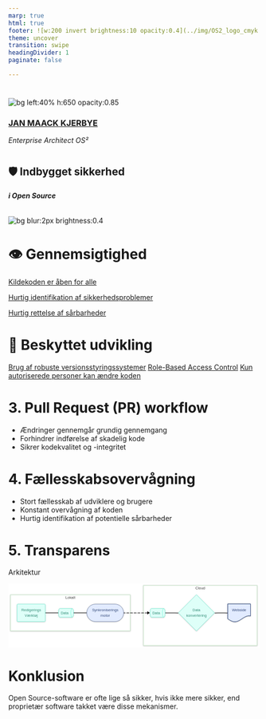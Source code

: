 ```yaml
---
marp: true
html: true
footer: ![w:200 invert brightness:10 opacity:0.4](../img/OS2_logo_cmyk.svg)
theme: uncover
transition: swipe
headingDivider: 1
paginate: false

---
```

#
![bg left:40% h:650 opacity:0.85](https://images.pexels.com/photos/6168066/pexels-photo-6168066.jpeg?auto=compress&cs=tinysrgb&w=1260&h=750&dpr=1)

### [JAN MAACK KJERBYE]()
*Enterprise Architect OS²*
<!-- _footer: "jan@os2.eu" -->


# 
## 🛡️ Indbygget sikkerhed
###### **i Open Source**
![bg blur:2px brightness:0.4](https://images.pexels.com/photos/5428833/pexels-photo-5428833.jpeg)

<!-- class: invert -->

# :eye: Gennemsigtighed

[Kildekoden er åben for alle]()

[Hurtig identifikation af sikkerhedsproblemer]()

[Hurtig rettelse af sårbarheder]()


# 🔐 Beskyttet udvikling

[Brug af robuste versionsstyringssystemer]()
[Role-Based Access Control](https://docs.github.com/en/get-started/learning-about-github/access-permissions-on-github)
[Kun autoriserede personer kan ændre koden]()


# 3. Pull Request (PR) workflow

- Ændringer gennemgår grundig gennemgang
- Forhindrer indførelse af skadelig kode
- Sikrer kodekvalitet og -integritet


# 4. Fællesskabsovervågning

- Stort fællesskab af udviklere og brugere
- Konstant overvågning af koden
- Hurtig identifikation af potentielle sårbarheder

# 5. Transparens

Arkitektur

<html>
<svg aria-roledescription="flowchart-v2" role="graphics-document document" viewBox="0 0 950.0791015625 243.046875" style="max-width: 3840px; background-color: white; max-height: 3840px;" class="flowchart" xmlns:xlink="http://www.w3.org/1999/xlink" xmlns="http://www.w3.org/2000/svg" width="100%" id="my-svg">
<style>#my-svg{font-family:arial,sans-serif;font-size:14px;fill:#333;}@keyframes edge-animation-frame{from{stroke-dashoffset:0;}}@keyframes dash{to{stroke-dashoffset:0;}}#my-svg .edge-animation-slow{stroke-dasharray:9,5!important;stroke-dashoffset:900;animation:dash 50s linear infinite;stroke-linecap:round;}#my-svg .edge-animation-fast{stroke-dasharray:9,5!important;stroke-dashoffset:900;animation:dash 20s linear infinite;stroke-linecap:round;}#my-svg .error-icon{fill:#ffffff;}#my-svg .error-text{fill:#000000;stroke:#000000;}#my-svg .edge-thickness-normal{stroke-width:2px;}#my-svg .edge-thickness-thick{stroke-width:3.5px;}#my-svg .edge-pattern-solid{stroke-dasharray:0;}#my-svg .edge-thickness-invisible{stroke-width:0;fill:none;}#my-svg .edge-pattern-dashed{stroke-dasharray:3;}#my-svg .edge-pattern-dotted{stroke-dasharray:2;}#my-svg .marker{fill:#000000;stroke:#000000;}#my-svg .marker.cross{stroke:#000000;}#my-svg svg{font-family:arial,sans-serif;font-size:14px;}#my-svg p{margin:0;}#my-svg .label{font-family:arial,sans-serif;color:#333;}#my-svg .cluster-label text{fill:#000000;}#my-svg .cluster-label span{color:#000000;}#my-svg .cluster-label span p{background-color:transparent;}#my-svg .label text,#my-svg span{fill:#333;color:#333;}#my-svg .node rect,#my-svg .node circle,#my-svg .node ellipse,#my-svg .node polygon,#my-svg .node path{fill:#ffffff;stroke:#000000;stroke-width:2px;}#my-svg .rough-node .label text,#my-svg .node .label text,#my-svg .image-shape .label,#my-svg .icon-shape .label{text-anchor:middle;}#my-svg .node .katex path{fill:#000;stroke:#000;stroke-width:1px;}#my-svg .rough-node .label,#my-svg .node .label,#my-svg .image-shape .label,#my-svg .icon-shape .label{text-align:center;}#my-svg .node.clickable{cursor:pointer;}#my-svg .root .anchor path{fill:#000000!important;stroke-width:0;stroke:#000000;}#my-svg .arrowheadPath{fill:#000000;}#my-svg .edgePath .path{stroke:#000000;stroke-width:2px;}#my-svg .flowchart-link{stroke:#000000;fill:none;}#my-svg .edgeLabel{background-color:hsl(-120, 0%, 80%);text-align:center;}#my-svg .edgeLabel p{background-color:hsl(-120, 0%, 80%);}#my-svg .edgeLabel rect{opacity:0.5;background-color:hsl(-120, 0%, 80%);fill:hsl(-120, 0%, 80%);}#my-svg .labelBkg{background-color:rgba(204, 204, 204, 0.5);}#my-svg .cluster rect{fill:#ffffff;stroke:hsl(0, 0%, 90%);stroke-width:2px;}#my-svg .cluster text{fill:#000000;}#my-svg .cluster span{color:#000000;}#my-svg div.mermaidTooltip{position:absolute;text-align:center;max-width:200px;padding:2px;font-family:arial,sans-serif;font-size:12px;background:#ffffff;border:1px solid hsl(0, 0%, 90%);border-radius:2px;pointer-events:none;z-index:100;}#my-svg .flowchartTitleText{text-anchor:middle;font-size:18px;fill:#333;}#my-svg rect.text{fill:none;stroke-width:0;}#my-svg .icon-shape,#my-svg .image-shape{background-color:hsl(-120, 0%, 80%);text-align:center;}#my-svg .icon-shape p,#my-svg .image-shape p{background-color:hsl(-120, 0%, 80%);padding:2px;}#my-svg .icon-shape rect,#my-svg .image-shape rect{opacity:0.5;background-color:hsl(-120, 0%, 80%);fill:hsl(-120, 0%, 80%);}#my-svg .node .neo-node{stroke:#000000;}#my-svg [data-look="neo"].node rect,#my-svg [data-look="neo"].cluster rect,#my-svg [data-look="neo"].node polygon{stroke:url(#my-svg-gradient);filter:drop-shadow( 0px 1px 2px rgba(0, 0, 0, 0.25));}#my-svg [data-look="neo"].node path{stroke:url(#my-svg-gradient);}#my-svg [data-look="neo"].node .outer-path{filter:drop-shadow( 0px 1px 2px rgba(0, 0, 0, 0.25));}#my-svg [data-look="neo"].node .neo-line path{stroke:hsl(0, 0%, 70%);filter:none;}#my-svg [data-look="neo"].node circle{stroke:url(#my-svg-gradient);filter:drop-shadow( 0px 1px 2px rgba(0, 0, 0, 0.25));}#my-svg [data-look="neo"].node circle .state-start{fill:#000000;}#my-svg [data-look="neo"].statediagram-cluster rect{fill:#ffffff;stroke:url(#my-svg-gradient);stroke-width:1px;}#my-svg [data-look="neo"].icon-shape .icon{fill:url(#my-svg-gradient);filter:drop-shadow( 0px 1px 2px rgba(0, 0, 0, 0.25));}#my-svg [data-look="neo"].icon-shape .icon-neo path{stroke:url(#my-svg-gradient);filter:drop-shadow( 0px 1px 2px rgba(0, 0, 0, 0.25));}#my-svg :root{--mermaid-font-family:"trebuchet ms",verdana,arial,sans-serif;}#my-svg .Peach&gt;*{stroke-width:1px!important;stroke-dasharray:none!important;stroke:#FBB35A!important;fill:#FFEFDB!important;color:#8F632D!important;}#my-svg .Peach span{stroke-width:1px!important;stroke-dasharray:none!important;stroke:#FBB35A!important;fill:#FFEFDB!important;color:#8F632D!important;}#my-svg .Peach tspan{fill:#8F632D!important;}#my-svg .Aqua&gt;*{stroke-width:1px!important;stroke-dasharray:none!important;stroke:#46EDC8!important;fill:#DEFFF8!important;color:#378E7A!important;}#my-svg .Aqua span{stroke-width:1px!important;stroke-dasharray:none!important;stroke:#46EDC8!important;fill:#DEFFF8!important;color:#378E7A!important;}#my-svg .Aqua tspan{fill:#378E7A!important;}#my-svg .Sky&gt;*{stroke-width:1px!important;stroke-dasharray:none!important;stroke:#374D7C!important;fill:#E2EBFF!important;color:#374D7C!important;}#my-svg .Sky span{stroke-width:1px!important;stroke-dasharray:none!important;stroke:#374D7C!important;fill:#E2EBFF!important;color:#374D7C!important;}#my-svg .Sky tspan{fill:#374D7C!important;}</style><g><marker orient="auto" markerHeight="14" markerWidth="10.5" markerUnits="userSpaceOnUse" refY="7" refX="7.75" viewBox="0 0 11.5 14" class="marker flowchart-v2" id="my-svg_flowchart-v2-pointEnd"><path style="stroke-width: 0; stroke-dasharray: 1, 0;" class="arrowMarkerPath" d="M 0 0 L 11.5 7 L 0 14 z"/></marker><marker orient="auto" markerHeight="14" markerWidth="11.5" markerUnits="userSpaceOnUse" refY="7" refX="4" viewBox="0 0 11.5 14" class="marker flowchart-v2" id="my-svg_flowchart-v2-pointStart"><polygon style="stroke-width: 0; stroke-dasharray: 1, 0;" class="arrowMarkerPath" points="0,7 11.5,14 11.5,0"/></marker><marker orient="auto" markerHeight="14" markerWidth="10.5" markerUnits="userSpaceOnUse" refY="7" refX="11.5" viewBox="0 0 11.5 14" class="marker flowchart-v2" id="my-svg_flowchart-v2-pointEnd-margin"><path style="stroke-width: 0; stroke-dasharray: 1, 0;" class="arrowMarkerPath" d="M 0 0 L 11.5 7 L 0 14 z"/></marker><marker orient="auto" markerHeight="14" markerWidth="11.5" markerUnits="userSpaceOnUse" refY="7" refX="1" viewBox="0 0 11.5 14" class="marker flowchart-v2" id="my-svg_flowchart-v2-pointStart-margin"><polygon style="stroke-width: 0; stroke-dasharray: 1, 0;" class="arrowMarkerPath" points="0,7 11.5,14 11.5,0"/></marker><marker orient="auto" markerHeight="14" markerWidth="14" markerUnits="userSpaceOnUse" refX="10.75" refY="5" viewBox="0 0 10 10" class="marker flowchart-v2" id="my-svg_flowchart-v2-circleEnd"><circle style="stroke-width: 0; stroke-dasharray: 1, 0;" class="arrowMarkerPath" r="5" cy="5" cx="5"/></marker><marker orient="auto" markerHeight="14" markerWidth="14" markerUnits="userSpaceOnUse" refY="5" refX="0" viewBox="0 0 10 10" class="marker flowchart-v2" id="my-svg_flowchart-v2-circleStart"><circle style="stroke-width: 0; stroke-dasharray: 1, 0;" class="arrowMarkerPath" r="5" cy="5" cx="5"/></marker><marker orient="auto" markerHeight="14" markerWidth="14" markerUnits="userSpaceOnUse" refX="12.25" refY="5" viewBox="0 0 10 10" class="marker flowchart-v2" id="my-svg_flowchart-v2-circleEnd-margin"><circle style="stroke-width: 0; stroke-dasharray: 1, 0;" class="arrowMarkerPath" r="5" cy="5" cx="5"/></marker><marker orient="auto" markerHeight="14" markerWidth="14" markerUnits="userSpaceOnUse" refY="5" refX="-2" viewBox="0 0 10 10" class="marker flowchart-v2" id="my-svg_flowchart-v2-circleStart-margin"><circle style="stroke-width: 0; stroke-dasharray: 1, 0;" class="arrowMarkerPath" r="5" cy="5" cx="5"/></marker><marker orient="auto" markerHeight="12" markerWidth="12" markerUnits="userSpaceOnUse" refY="7.5" refX="17.7" viewBox="0 0 15 15" class="marker cross flowchart-v2" id="my-svg_flowchart-v2-crossEnd"><path style="stroke-width: 2.5;" class="arrowMarkerPath" d="M 1,1 L 14,14 M 1,14 L 14,1"/></marker><marker orient="auto" markerHeight="12" markerWidth="12" markerUnits="userSpaceOnUse" refY="7.5" refX="-3.5" viewBox="0 0 15 15" class="marker cross flowchart-v2" id="my-svg_flowchart-v2-crossStart"><path style="stroke-width: 2.5; stroke-dasharray: 1, 0;" class="arrowMarkerPath" d="M 1,1 L 14,14 M 1,14 L 14,1"/></marker><marker orient="auto" markerHeight="12" markerWidth="12" markerUnits="userSpaceOnUse" refY="7.5" refX="17.7" viewBox="0 0 15 15" class="marker cross flowchart-v2" id="my-svg_flowchart-v2-crossEnd-margin"><path style="stroke-width: 2.5;" class="arrowMarkerPath" d="M 1,1 L 14,14 M 1,14 L 14,1"/></marker><marker orient="auto" markerHeight="12" markerWidth="12" markerUnits="userSpaceOnUse" refY="7.5" refX="-3.5" viewBox="0 0 15 15" class="marker cross flowchart-v2" id="my-svg_flowchart-v2-crossStart-margin"><path style="stroke-width: 2.5; stroke-dasharray: 1, 0;" class="arrowMarkerPath" d="M 1,1 L 14,14 M 1,14 L 14,1"/></marker><g class="root"><g class="clusters"><g data-look="neo" data-et="cluster" data-id="s2" id="s2" class="cluster"><rect height="227.046875" width="430.50830841064453" y="8" x="511.57080841064453" style="stroke:#C8E6C9 !important"/><g transform="translate(708.5280876159668, 8)" class="cluster-label"><foreignObject height="21" width="36.59375"><div style="display: table-cell; white-space: normal; line-height: 1.5; max-width: 200px; text-align: center;" xmlns="http://www.w3.org/1999/xhtml"><span style="color:#424242 !important" class="nodeLabel"><p>Cloud</p></span></div></foreignObject></g></g><g data-look="neo" data-et="cluster" data-id="s1" id="s1" class="cluster"><rect height="136" width="453.57080841064453" y="43.5234375" x="8" style="stroke:#C8E6C9 !important"/><g transform="translate(216.10571670532227, 43.5234375)" class="cluster-label"><foreignObject height="21" width="37.359375"><div style="display: table-cell; white-space: normal; line-height: 1.5; max-width: 200px; text-align: center;" xmlns="http://www.w3.org/1999/xhtml"><span style="color:#424242 !important" class="nodeLabel"><p>Lokalt</p></span></div></foreignObject></g></g></g><g class="edgePaths"><path data-points="W3sieCI6MTM5LjcxODc1LCJ5IjoxMTEuNTIzNDM3NX0seyJ4IjoxNjQuNzE4NzUsInkiOjExMS41MjM0Mzc1fSx7IngiOjE4OS43MTg3NSwieSI6MTExLjUyMzQzNzV9XQ==" data-id="L_n1_n2_0" data-et="edge" data-edge="true" style="stroke-dasharray: 0 0 50 0; stroke-dashoffset: 0;;" class="edge-thickness-normal edge-pattern-solid edge-thickness-normal edge-pattern-solid flowchart-link" id="L_n1_n2_0" d="M139.71875,111.5234375L164.71875,111.5234375L189.71875,111.5234375"/><path data-points="W3sieCI6NzgxLjM2MDM2NjgyMTI4OTEsInkiOjExMi4wMjM0Mzc1fSx7IngiOjgwNS44NjAzNjY4MjEyODkxLCJ5IjoxMTEuNTIzNDM3NX0seyJ4Ijo4MzEuMzYwMzY2ODIxMjg5MSwieSI6MTEyLjAyMzQzNzV9XQ==" data-id="L_n7_n6_0" data-et="edge" data-edge="true" style="stroke-dasharray: 0 0 50.00674057006836 0; stroke-dashoffset: 0;;" class="edge-thickness-normal edge-pattern-solid edge-thickness-normal edge-pattern-solid flowchart-link" id="L_n7_n6_0" d="M781.3603668212891,112.0234375L793.6103668212891,111.7734375Q805.8603668212891,111.5234375 818.1105629012269,111.76363742313603L831.3603668212891,112.0234375"/><path data-points="W3sieCI6NTkzLjgxMzQ5MTgyMTI4OTEsInkiOjExMS41MjM0Mzc1fSx7IngiOjYxOC44MTM0OTE4MjEyODkxLCJ5IjoxMTEuNTIzNDM3NX0seyJ4Ijo2NDQuMzEzNDkxODIxMjg5MSwieSI6MTEyLjAyMzQzNzV9XQ==" data-id="L_n4_n7_0" data-et="edge" data-edge="true" style="stroke-dasharray: 0 0 50.50410842895508 0; stroke-dashoffset: 0;;" class="edge-thickness-normal edge-pattern-solid edge-thickness-normal edge-pattern-solid flowchart-link" id="L_n4_n7_0" d="M593.8134918212891,111.5234375L606.3134918212891,111.5234375Q618.8134918212891,111.5234375 631.3110895919981,111.76848843668057L644.3134918212891,112.0234375"/><path data-points="W3sieCI6MjQ2Ljk2MTQzMzQxMDY0NDUzLCJ5IjoxMTEuNTIzNDM3NX0seyJ4IjoyNzEuOTYxNDMzNDEwNjQ0NTMsInkiOjExMS41MjM0Mzc1fSx7IngiOjI5Ni45NjE0MzM0MTA2NDQ1MywieSI6MTExLjUyMzQzNzV9XQ==" data-id="L_n2_n8_0" data-et="edge" data-edge="true" style="stroke-dasharray: 0 0 50 0; stroke-dashoffset: 0;;" class="edge-thickness-normal edge-pattern-solid edge-thickness-normal edge-pattern-solid flowchart-link" id="L_n2_n8_0" d="M246.96143341064453,111.5234375L271.96143341064453,111.5234375L296.96143341064453,111.5234375"/><path marker-end="url(#my-svg_flowchart-v2-pointEnd)" data-points="W3sieCI6NDM2LjU3MDgwODQxMDY0NDUzLCJ5IjoxMTEuNTIzNDM3NX0seyJ4Ijo0NjEuNTcwODA4NDEwNjQ0NTMsInkiOjExMS41MjM0Mzc1fSx7IngiOjQ4Ni41NzA4MDg0MTA2NDQ1MywieSI6MTExLjUyMzQzNzV9LHsieCI6NTExLjU3MDgwODQxMDY0NDUzLCJ5IjoxMTEuNTIzNDM3NX0seyJ4Ijo1MzYuNTcwODA4NDEwNjQ0NSwieSI6MTExLjUyMzQzNzV9XQ==" data-id="L_n8_n4_0" data-et="edge" data-edge="true" style=";" class="edge-thickness-normal edge-pattern-solid edge-thickness-normal edge-pattern-solid flowchart-link edge-animation-slow" id="L_n8_n4_0" d="M436.57080841064453,111.5234375L461.57080841064453,111.5234375L486.57080841064453,111.5234375L511.57080841064453,111.5234375L532.5708084106445,111.5234375"/><path marker-end="url(#my-svg_flowchart-v2-pointEnd-margin)" data-points="W3sieCI6NjgzLjU1OTg2NjE3NDgzNTQsInkiOjE1MS4yNjk4MTE4NTM1NDYzNH0seyJ4Ijo2NDMuODEzNDkxODIxMjg5MSwieSI6MjAzLjM4MDIwODMzMzMzMzM0fSx7IngiOjY0My44MTM0OTE4MjEyODkxLCJ5IjoyMDkuMjEzNTQxNjY2NjY2NjZ9LHsieCI6NzEyLjMzNjkyOTMyMTI4OTEsInkiOjIxNS4wNDY4NzV9LHsieCI6NzgwLjg2MDM2NjgyMTI4OTEsInkiOjIwOS4yMTM1NDE2NjY2NjY2Nn0seyJ4Ijo3ODAuODYwMzY2ODIxMjg5MSwieSI6MjAzLjM4MDIwODMzMzMzMzM0fSx7IngiOjc0Mi4xMTM5OTI0Njc3NDMsInkiOjE1MS4yNjk4MTE4NTM1NDYxN31d" data-id="L_s2_n7_0" data-et="edge" data-edge="true" style="stroke-dasharray: 0 0 -9 9; stroke-dashoffset: 0;;" class="edge-thickness-normal edge-pattern-solid edge-thickness-normal edge-pattern-solid flowchart-link" id="L_s2_n7_0" d=""/></g><g class="edgeLabels"><g class="edgeLabel"><g transform="translate(0, 0)" data-id="L_n1_n2_0" class="label"><foreignObject height="0" width="0"><div style="display: table-cell; white-space: normal; line-height: 1.5; max-width: 200px; text-align: center;" class="labelBkg" xmlns="http://www.w3.org/1999/xhtml"><span class="edgeLabel"></span></div></foreignObject></g></g><g class="edgeLabel"><g transform="translate(0, 0)" data-id="L_n7_n6_0" class="label"><foreignObject height="0" width="0"><div style="display: table-cell; white-space: normal; line-height: 1.5; max-width: 200px; text-align: center;" class="labelBkg" xmlns="http://www.w3.org/1999/xhtml"><span class="edgeLabel"></span></div></foreignObject></g></g><g class="edgeLabel"><g transform="translate(0, 0)" data-id="L_n4_n7_0" class="label"><foreignObject height="0" width="0"><div style="display: table-cell; white-space: normal; line-height: 1.5; max-width: 200px; text-align: center;" class="labelBkg" xmlns="http://www.w3.org/1999/xhtml"><span class="edgeLabel"></span></div></foreignObject></g></g><g class="edgeLabel"><g transform="translate(0, 0)" data-id="L_n2_n8_0" class="label"><foreignObject height="0" width="0"><div style="display: table-cell; white-space: normal; line-height: 1.5; max-width: 200px; text-align: center;" class="labelBkg" xmlns="http://www.w3.org/1999/xhtml"><span class="edgeLabel"></span></div></foreignObject></g></g><g class="edgeLabel"><g transform="translate(0, 0)" data-id="L_n8_n4_0" class="label"><foreignObject height="0" width="0"><div style="display: table-cell; white-space: normal; line-height: 1.5; max-width: 200px; text-align: center;" class="labelBkg" xmlns="http://www.w3.org/1999/xhtml"><span class="edgeLabel"></span></div></foreignObject></g></g><g class="edgeLabel"><g transform="translate(0, 0)" data-id="L_s2_n7_0" class="label"><foreignObject height="0" width="0"><div style="display: table-cell; white-space: normal; line-height: 1.5; max-width: 200px; text-align: center;" class="labelBkg" xmlns="http://www.w3.org/1999/xhtml"><span class="edgeLabel"></span></div></foreignObject></g></g></g><g class="nodes"><g transform="translate(86.359375, 111.5234375)" data-look="neo" data-et="node" data-node="true" data-id="n1" id="flowchart-n1-0" class="node default Aqua"><rect stroke="url(#gradient)" height="66" width="106.71875" y="-33" x="-53.359375" ry="3" data-id="n1" rx="3" style="stroke-width:1px !important;stroke-dasharray:none !important;stroke:#46EDC8 !important;fill:#DEFFF8 !important" class="basic label-container"/><g transform="translate(-37.359375, -21)" style="color:#378E7A !important" class="label"><rect/><foreignObject height="42" width="74.71875"><div xmlns="http://www.w3.org/1999/xhtml" style="color: rgb(55, 142, 122) !important; display: table-cell; white-space: normal; line-height: 1.5; max-width: 200px; text-align: center;"><span class="nodeLabel" style="color:#378E7A !important"><p>Redigerings<br />Værktøj</p></span></div></foreignObject></g></g><g transform="translate(218.34009170532227, 111.5234375)" data-look="neo" data-et="node" data-node="true" data-id="n2" id="flowchart-n2-1" class="node default Aqua"><path transform="translate(-23.399821993670887, 16.5 )" style="stroke-width:1px !important;stroke-dasharray:none !important;stroke:#46EDC8 !important;fill:#DEFFF8 !important" class="basic label-container outer-path" d="M0,0&#10;    a5.221518987341772,16.5 0,0,1 0,-33&#10;    l46.799643987341774,0&#10;    a5.221518987341772,16.5 0,0,1 0,33&#10;    M46.799643987341774,-33&#10;    a5.221518987341772,16.5 0,0,0 0,33&#10;    l-46.799643987341774,0"/><g transform="translate(-20.01058148734177, -10.5)" style="color:#378E7A !important" class="label"><rect/><foreignObject height="21" width="29.578125"><div xmlns="http://www.w3.org/1999/xhtml" style="color: rgb(55, 142, 122) !important; display: table-cell; white-space: normal; line-height: 1.5; max-width: 200px; text-align: center;"><span class="nodeLabel" style="color:#378E7A !important"><p>Data</p></span></div></foreignObject></g></g><g transform="translate(366.76612091064453, 111.5234375)" data-look="neo" data-et="node" data-node="true" data-id="n8" id="flowchart-n8-2" class="node default Sky"><rect height="66" width="139.609375" y="-33" x="-69.8046875" ry="33" rx="33" style="stroke-width:1px !important;stroke-dasharray:none !important;stroke:#374D7C !important;fill:#E2EBFF !important" class="basic label-container"/><g transform="translate(-49.8046875, -21)" style="color:#374D7C !important" class="label"><rect/><foreignObject height="42" width="99.609375"><div xmlns="http://www.w3.org/1999/xhtml" style="color: rgb(55, 77, 124) !important; display: table-cell; white-space: normal; line-height: 1.5; max-width: 200px; text-align: center;"><span class="nodeLabel" style="color:#374D7C !important"><p>Synkroniserings<br />motor</p></span></div></foreignObject></g></g><g transform="translate(565.1921501159668, 111.5234375)" data-look="neo" data-et="node" data-node="true" data-id="n4" id="flowchart-n4-3" class="node default Aqua"><path transform="translate(-23.399821993670887, 16.5 )" style="stroke-width:1px !important;stroke-dasharray:none !important;stroke:#46EDC8 !important;fill:#DEFFF8 !important" class="basic label-container outer-path" d="M0,0&#10;    a5.221518987341772,16.5 0,0,1 0,-33&#10;    l46.799643987341774,0&#10;    a5.221518987341772,16.5 0,0,1 0,33&#10;    M46.799643987341774,-33&#10;    a5.221518987341772,16.5 0,0,0 0,33&#10;    l-46.799643987341774,0"/><g transform="translate(-20.01058148734177, -10.5)" style="color:#378E7A !important" class="label"><rect/><foreignObject height="21" width="29.578125"><div xmlns="http://www.w3.org/1999/xhtml" style="color: rgb(55, 142, 122) !important; display: table-cell; white-space: normal; line-height: 1.5; max-width: 200px; text-align: center;"><span class="nodeLabel" style="color:#378E7A !important"><p>Data <br /></p></span></div></foreignObject></g></g><g transform="translate(712.3369293212891, 111.5234375)" data-look="neo" data-et="node" data-node="true" data-id="n7" id="flowchart-n7-4" class="node default Aqua"><polygon style="stroke-width:1px !important;stroke-dasharray:none !important;stroke:#46EDC8 !important;fill:#DEFFF8 !important" transform="translate(-68.5234375,68.5234375)" class="label-container" points="68.5234375,0 137.046875,-68.5234375 68.5234375,-137.046875 0,-68.5234375"/><g transform="translate(-38.5234375, -21)" style="color:#378E7A !important" class="label"><rect/><foreignObject height="42" width="77.046875"><div xmlns="http://www.w3.org/1999/xhtml" style="color: rgb(55, 142, 122) !important; display: table-cell; white-space: normal; line-height: 1.5; max-width: 200px; text-align: center;"><span class="nodeLabel" style="color:#378E7A !important"><p>Data<br />konvertering</p></span></div></foreignObject></g></g><g transform="translate(873.9697418212891, 111.5234375)" data-look="neo" data-et="node" data-node="true" data-id="n6" id="flowchart-n6-5" class="node default Sky"><g transform="translate(0,-5.625)" class="basic label-container outer-path"><path style="stroke-width:1px !important;stroke-dasharray:none !important;stroke:#374D7C !important;fill:#E2EBFF !important" fill="#E2EBFF" stroke-width="0" stroke="none" d="M-43.109375 28.125 C-43.109375 28.125, -43.109375 28.125, -43.109375 28.125 C-42.550001846562694 28.491260848340918, -41.99062869312539 28.85752169668184, -41.385 29.254069292076167 C-41.01969031293443 29.49084780208657, -40.65438062586885 29.727626312096977, -39.660625 30.371737280787077 C-38.99225715225707 30.796151789287563, -38.32388930451414 31.220566297788046, -37.93625 31.46671779274164 C-37.54966155863754 31.70463678099883, -37.163073117275076 31.94255576925602, -36.211875 32.52795375191853 C-35.6523771864172 32.857860782077886, -35.0928793728344 33.18776781223724, -34.4875 33.5447288336443 C-33.92726973806913 33.85728715501967, -33.36703947613826 34.16984547639504, -32.763125 34.50677567767601 C-32.35041194362751 34.72160878813376, -31.937698887255028 34.936441898591504, -31.03875 35.40437956765625 C-30.478676663246784 35.67204451031772, -29.918603326493567 35.93970945297918, -29.314375 36.22847652998895 C-28.730989135698028 36.47959873492936, -28.147603271396058 36.73072093986977, -27.59 36.970744861536964 C-27.16570840391131 37.13140526275889, -26.741416807822617 37.292065663980814, -25.865624999999998 37.62368916189767 C-25.41308763053357 37.7698728341603, -24.960550261067144 37.916056506422926, -24.14125 38.18071602170172 C-23.523390016937682 38.34392048445591, -22.90553003387537 38.50712494721009, -22.416875 38.63620060263688 C-22.063311517927108 38.70782937764824, -21.70974803585422 38.77945815265959, -20.6925 38.98554343687433 C-20.183869309673458 39.05623876992722, -19.675238619346917 39.126934102980115, -18.968124999999997 39.225216872338514 C-18.56040290051456 39.25538359591183, -18.152680801029124 39.28555031948515, -17.243750000000002 39.35280069481806 C-16.64551809042481 39.35772909273974, -16.04728618084962 39.36265749066142, -15.519375 39.36700656720663 C-14.87211618660102 39.32972763954728, -14.224857373202038 39.29244871188793, -13.794999999999998 39.267691039087325 C-13.206967283800621 39.19545306987669, -12.618934567601244 39.12321510066605, -12.070625 39.055856995290085 C-11.399208897077617 38.9303974461877, -10.727792794155235 38.80493789708531, -10.346249999999998 38.73364352879472 C-9.769713654008367 38.59009607133403, -9.193177308016738 38.44654861387334, -8.621874999999996 38.30430434024272 C-8.17648699760834 38.166860874441525, -7.7310989952166835 38.02941740864033, -6.897500000000001 37.77217488217859 C-6.524073811798456 37.635841963877986, -6.15064762359691 37.49950904557738, -5.173124999999999 37.14262857979736 C-4.825922430339581 36.99753470043971, -4.4787198606791625 36.852440821082055, -3.448749999999997 36.42202257027946 C-3.0926023675493113 36.25588628329212, -2.7364547350986257 36.08974999630479, -1.724375000000002 35.61763350863533 C-1.2769241605158523 35.389273174067206, -0.8294733210317025 35.160912839499076, 0 34.737584088290326 C0.39604306412652196 34.52012401737528, 0.7920861282530439 34.302663946460235, 1.724375000000002 33.79076101840231 C2.183116584358337 33.52365383895782, 2.641858168716672 33.25654665951333, 3.448750000000004 32.786725286174445 C3.823819901304491 32.55809775308057, 4.198889802608978 32.32947021998669, 5.173125000000006 31.735615610331102 C5.801481294003787 31.339309022906793, 6.429837588007569 30.943002435482484, 6.897499999999994 30.648046060680542 C7.396749169452065 30.32579139930195, 7.895998338904136 30.003536737923355, 8.621874999999996 29.534998877598426 C9.265213121076004 29.114425852993886, 9.908551242152011 28.69385282838935, 10.346249999999998 28.40771357373755 C11.015552704818482 27.969058495926905, 11.684855409636967 27.530403418116258, 12.070625 27.277573437810755 C12.427894938413193 27.045194844869528, 12.785164876826386 26.812816251928297, 13.795000000000002 26.155990586528144 C14.393382408406298 25.773685220105683, 14.991764816812594 25.39137985368322, 15.519375000000004 25.054290725430093 C16.1241299295104 24.678788743206635, 16.728884859020795 24.303286760983173, 17.24375 23.983598782297374 C17.801009278629504 23.65110231955772, 18.35826855725901 23.318605856818067, 18.968125 22.95472656800826 C19.493427927473313 22.65720200597911, 20.01873085494663 22.359677443949955, 20.692500000000003 21.978063599239473 C21.21903808161655 21.69879301803522, 21.745576163233096 21.419522436830974, 22.416875000000005 21.06347218547962 C22.929006937519226 20.813020372010097, 23.441138875038444 20.562568558540576, 24.14125 20.22018783976295 C24.77131015995468 19.941230607691843, 25.40137031990936 19.66227337562074, 25.86562500000001 19.456726018772372 C26.286023404802897 19.29193596713215, 26.706421809605786 19.127145915491933, 27.58999999999999 18.78079613404711 C28.053450023448413 18.624490367037048, 28.516900046896836 18.468184600026984, 29.314375 18.199223702606773 C29.922855813819528 18.029372282844534, 30.53133662763906 17.85952086308229, 31.038749999999993 17.717881423112352 C31.577442674928403 17.600340891802592, 32.11613534985681 17.482800360492835, 32.763125 17.34162987355452 C33.355885516806474 17.24972335213714, 33.948646033612945 17.157816830719753, 34.4875 17.07426842930225 C34.96218860274783 17.03138740229228, 35.43687720549567 16.988506375282313, 36.211875000000006 16.91849689713931 C36.85953106857313 16.902493564256257, 37.50718713714625 16.886490231373205, 37.93625 16.87588825270707 C38.487659437361984 16.898587216320287, 39.03906887472397 16.921286179933503, 39.660624999999996 16.946872756649906 C40.091595584269605 16.992824837450964, 40.52256616853921 17.038776918252022, 41.385000000000005 17.130733609857824 C41.76693159523448 17.196046671702742, 42.14886319046895 17.26135973354766, 43.109375 17.42561419167952 C43.109375 0.7678044384222744, 43.109375 -15.890005314834973, 43.109375 -28.125 C23.013301302596116 -28.125, 2.917227605192231 -28.125, -43.109375 -28.125 C-43.109375 -15.910466002919913, -43.109375 -3.6959320058398255, -43.109375 28.125"/><path style="stroke-width:1px !important;stroke-dasharray:none !important;stroke:#374D7C !important;fill:#E2EBFF !important" fill="none" stroke-width="1" stroke="#374D7C" d="M-43.109375 28.125 C-43.109375 28.125, -43.109375 28.125, -43.109375 28.125 M-43.109375 28.125 C-43.109375 28.125, -43.109375 28.125, -43.109375 28.125 M-43.109375 28.125 C-42.71774614500376 28.381426887461952, -42.32611729000752 28.637853774923904, -41.385 29.254069292076167 M-43.109375 28.125 C-42.53961137676958 28.498064217894324, -41.969847753539156 28.87112843578865, -41.385 29.254069292076167 M-41.385 29.254069292076167 C-40.96327281924644 29.527415269544846, -40.541545638492885 29.800761247013522, -39.660625 30.371737280787077 M-41.385 29.254069292076167 C-40.9341357430465 29.54630070766202, -40.483271486093 29.838532123247877, -39.660625 30.371737280787077 M-39.660625 30.371737280787077 C-39.11813907709046 30.716216592767143, -38.57565315418093 31.060695904747213, -37.93625 31.46671779274164 M-39.660625 30.371737280787077 C-39.31518801396737 30.591090245086637, -38.96975102793474 30.810443209386197, -37.93625 31.46671779274164 M-37.93625 31.46671779274164 C-37.58740694540935 31.681407053279926, -37.238563890818696 31.896096313818212, -36.211875 32.52795375191853 M-37.93625 31.46671779274164 C-37.379541699164186 31.80933402622869, -36.82283339832838 32.15195025971574, -36.211875 32.52795375191853 M-36.211875 32.52795375191853 C-35.549042171913676 32.9187921153534, -34.886209343827346 33.309630478788264, -34.4875 33.5447288336443 M-36.211875 32.52795375191853 C-35.68621232090516 32.837909946769905, -35.16054964181033 33.14786614162128, -34.4875 33.5447288336443 M-34.4875 33.5447288336443 C-33.921563193986344 33.860470895635935, -33.3556263879727 34.17621295762756, -32.763125 34.50677567767601 M-34.4875 33.5447288336443 C-33.809838647791466 33.92280318824494, -33.13217729558293 34.30087754284558, -32.763125 34.50677567767601 M-32.763125 34.50677567767601 C-32.391115374502434 34.70042107786838, -32.01910574900486 34.89406647806074, -31.03875 35.40437956765625 M-32.763125 34.50677567767601 C-32.13201125819086 34.835294793105, -31.50089751638172 35.163813908533996, -31.03875 35.40437956765625 M-31.03875 35.40437956765625 C-30.36186371164878 35.72787064939595, -29.68497742329756 36.05136173113565, -29.314375 36.22847652998895 M-31.03875 35.40437956765625 C-30.539754820650025 35.642854616019264, -30.040759641300046 35.881329664382285, -29.314375 36.22847652998895 M-29.314375 36.22847652998895 C-28.68959577862124 36.49741677224407, -28.064816557242484 36.7663570144992, -27.59 36.970744861536964 M-29.314375 36.22847652998895 C-28.85998449906863 36.42407184945113, -28.40559399813726 36.61966716891331, -27.59 36.970744861536964 M-27.59 36.970744861536964 C-27.218943069680133 37.11124765690438, -26.84788613936027 37.25175045227181, -25.865624999999998 37.62368916189767 M-27.59 36.970744861536964 C-27.070985683925155 37.16727255388154, -26.551971367850314 37.36380024622612, -25.865624999999998 37.62368916189767 M-25.865624999999998 37.62368916189767 C-25.486386763039455 37.74619493022055, -25.107148526078916 37.86870069854342, -24.14125 38.18071602170172 M-25.865624999999998 37.62368916189767 C-25.464477497967668 37.7532723055731, -25.063329995935334 37.88285544924852, -24.14125 38.18071602170172 M-24.14125 38.18071602170172 C-23.606512807546547 38.32196403678841, -23.071775615093095 38.4632120518751, -22.416875 38.63620060263688 M-24.14125 38.18071602170172 C-23.712955845376783 38.29384766855089, -23.28466169075357 38.40697931540006, -22.416875 38.63620060263688 M-22.416875 38.63620060263688 C-22.04088482877036 38.71237282275303, -21.664894657540717 38.78854504286918, -20.6925 38.98554343687433 M-22.416875 38.63620060263688 C-21.749308155992903 38.771443628851245, -21.081741311985805 38.906686655065606, -20.6925 38.98554343687433 M-20.6925 38.98554343687433 C-20.053677623867273 39.07433430518263, -19.414855247734543 39.163125173490926, -18.968124999999997 39.225216872338514 M-20.6925 38.98554343687433 C-20.014542515873462 39.079773751811196, -19.336585031746925 39.17400406674807, -18.968124999999997 39.225216872338514 M-18.968124999999997 39.225216872338514 C-18.331949085620646 39.27228653811651, -17.695773171241296 39.319356203894515, -17.243750000000002 39.35280069481806 M-18.968124999999997 39.225216872338514 C-18.408191047197416 39.26664551404037, -17.84825709439483 39.30807415574222, -17.243750000000002 39.35280069481806 M-17.243750000000002 39.35280069481806 C-16.877915648961444 39.3558145381562, -16.512081297922887 39.35882838149434, -15.519375 39.36700656720663 M-17.243750000000002 39.35280069481806 C-16.840430405968714 39.3561233518298, -16.437110811937426 39.35944600884154, -15.519375 39.36700656720663 M-15.519375 39.36700656720663 C-14.995724510292504 39.33684687170233, -14.472074020585007 39.306687176198025, -13.794999999999998 39.267691039087325 M-15.519375 39.36700656720663 C-15.069084279132685 39.34107203396986, -14.618793558265368 39.31513750073309, -13.794999999999998 39.267691039087325 M-13.794999999999998 39.267691039087325 C-13.261332770402227 39.2021316988697, -12.727665540804455 39.136572358652074, -12.070625 39.055856995290085 M-13.794999999999998 39.267691039087325 C-13.380810629021367 39.21680917791894, -12.966621258042736 39.16592731675055, -12.070625 39.055856995290085 M-12.070625 39.055856995290085 C-11.657817513093502 38.9787205653654, -11.245010026187003 38.901584135440714, -10.346249999999998 38.73364352879472 M-12.070625 39.055856995290085 C-11.629827737738164 38.97349044863112, -11.18903047547633 38.89112390197216, -10.346249999999998 38.73364352879472 M-10.346249999999998 38.73364352879472 C-9.908837233751953 38.62473540722997, -9.471424467503907 38.51582728566522, -8.621874999999996 38.30430434024272 M-10.346249999999998 38.73364352879472 C-9.893413866088455 38.62089525867911, -9.440577732176912 38.5081469885635, -8.621874999999996 38.30430434024272 M-8.621874999999996 38.30430434024272 C-8.246461231944767 38.18845440914012, -7.871047463889537 38.072604478037526, -6.897500000000001 37.77217488217859 M-8.621874999999996 38.30430434024272 C-8.170482418211023 38.16500790534803, -7.71908983642205 38.02571147045334, -6.897500000000001 37.77217488217859 M-6.897500000000001 37.77217488217859 C-6.30271449075426 37.555026629591076, -5.707928981508519 37.33787837700356, -5.173124999999999 37.14262857979736 M-6.897500000000001 37.77217488217859 C-6.365874210712238 37.57808540054228, -5.8342484214244745 37.38399591890597, -5.173124999999999 37.14262857979736 M-5.173124999999999 37.14262857979736 C-4.635542475029141 36.91797605461821, -4.097959950058284 36.69332352943905, -3.448749999999997 36.42202257027946 M-5.173124999999999 37.14262857979736 C-4.7420974742785225 36.9625047521482, -4.311069948557046 36.78238092449903, -3.448749999999997 36.42202257027946 M-3.448749999999997 36.42202257027946 C-3.0878241634386514 36.25365733940178, -2.726898326877306 36.085292108524094, -1.724375000000002 35.61763350863533 M-3.448749999999997 36.42202257027946 C-2.829075839377135 36.13295602930749, -2.209401678754273 35.84388948833552, -1.724375000000002 35.61763350863533 M-1.724375000000002 35.61763350863533 C-1.2612712080593507 35.38128455689517, -0.7981674161186992 35.144935605155005, 0 34.737584088290326 M-1.724375000000002 35.61763350863533 C-1.2073141720775005 35.35374712551315, -0.690253344154999 35.089860742390975, 0 34.737584088290326 M0 34.737584088290326 C0.48176430110652446 34.47305603926611, 0.9635286022130489 34.20852799024189, 1.724375000000002 33.79076101840231 M0 34.737584088290326 C0.3924166972330423 34.522115189733164, 0.7848333944660846 34.306646291176, 1.724375000000002 33.79076101840231 M1.724375000000002 33.79076101840231 C2.2651194855177503 33.47590677529104, 2.8058639710354987 33.161052532179774, 3.448750000000004 32.786725286174445 M1.724375000000002 33.79076101840231 C2.1664127093510537 33.53337984830844, 2.6084504187021054 33.27599867821458, 3.448750000000004 32.786725286174445 M3.448750000000004 32.786725286174445 C3.9165057341048826 32.501600195606066, 4.384261468209761 32.216475105037695, 5.173125000000006 31.735615610331102 M3.448750000000004 32.786725286174445 C3.8004696665086946 32.57233111747467, 4.152189333017385 32.35793694877489, 5.173125000000006 31.735615610331102 M5.173125000000006 31.735615610331102 C5.796424876412756 31.342498123770774, 6.419724752825505 30.949380637210442, 6.897499999999994 30.648046060680542 M5.173125000000006 31.735615610331102 C5.777382316463595 31.3545083352086, 6.381639632927184 30.973401060086097, 6.897499999999994 30.648046060680542 M6.897499999999994 30.648046060680542 C7.54964928285611 30.227097646192963, 8.201798565712226 29.80614923170538, 8.621874999999996 29.534998877598426 M6.897499999999994 30.648046060680542 C7.265269839889751 30.410658494570008, 7.6330396797795075 30.173270928459473, 8.621874999999996 29.534998877598426 M8.621874999999996 29.534998877598426 C9.128347732599815 29.203899628150925, 9.634820465199635 28.872800378703424, 10.346249999999998 28.40771357373755 M8.621874999999996 29.534998877598426 C9.186464752905646 29.16590646373196, 9.751054505811297 28.7968140498655, 10.346249999999998 28.40771357373755 M10.346249999999998 28.40771357373755 C10.831122816919326 28.089932214566595, 11.315995633838655 27.772150855395637, 12.070625 27.277573437810755 M10.346249999999998 28.40771357373755 C10.747503661890864 28.14473546979237, 11.14875732378173 27.881757365847193, 12.070625 27.277573437810755 M12.070625 27.277573437810755 C12.580647087073501 26.94584047564359, 13.090669174147003 26.614107513476426, 13.795000000000002 26.155990586528144 M12.070625 27.277573437810755 C12.737390489124422 26.843890080983492, 13.404155978248843 26.41020672415623, 13.795000000000002 26.155990586528144 M13.795000000000002 26.155990586528144 C14.363191796264251 25.7929739439641, 14.931383592528501 25.42995730140005, 15.519375000000004 25.054290725430093 M13.795000000000002 26.155990586528144 C14.216023793673825 25.886999296924998, 14.637047587347647 25.61800800732185, 15.519375000000004 25.054290725430093 M15.519375000000004 25.054290725430093 C15.92440603297423 24.802800496376534, 16.329437065948458 24.55131026732298, 17.24375 23.983598782297374 M15.519375000000004 25.054290725430093 C15.939315021545136 24.793543267558483, 16.35925504309027 24.532795809686874, 17.24375 23.983598782297374 M17.24375 23.983598782297374 C17.862716595261542 23.614283794874257, 18.481683190523082 23.244968807451144, 18.968125 22.95472656800826 M17.24375 23.983598782297374 C17.77158678087539 23.66865766013862, 18.29942356175078 23.35371653797987, 18.968125 22.95472656800826 M18.968125 22.95472656800826 C19.332525705555526 22.7483348754186, 19.696926411111047 22.541943182828938, 20.692500000000003 21.978063599239473 M18.968125 22.95472656800826 C19.470818590633638 22.670007632388522, 19.97351218126727 22.385288696768782, 20.692500000000003 21.978063599239473 M20.692500000000003 21.978063599239473 C21.088998254360057 21.767764853892043, 21.485496508720107 21.557466108544613, 22.416875000000005 21.06347218547962 M20.692500000000003 21.978063599239473 C21.280882069946806 21.665991579415714, 21.869264139893613 21.35391955959195, 22.416875000000005 21.06347218547962 M22.416875000000005 21.06347218547962 C23.057442417399535 20.75021058317781, 23.698009834799063 20.436948980876004, 24.14125 20.22018783976295 M22.416875000000005 21.06347218547962 C22.946443183980485 20.804493390530524, 23.47601136796096 20.54551459558143, 24.14125 20.22018783976295 M24.14125 20.22018783976295 C24.625460619917956 20.005805050853613, 25.10967123983591 19.791422261944277, 25.86562500000001 19.456726018772372 M24.14125 20.22018783976295 C24.617660182626647 20.009258670895047, 25.094070365253295 19.79832950202714, 25.86562500000001 19.456726018772372 M25.86562500000001 19.456726018772372 C26.47817595961621 19.216614964319756, 27.090726919232413 18.976503909867137, 27.58999999999999 18.78079613404711 M25.86562500000001 19.456726018772372 C26.34814385012388 19.267585657341712, 26.83066270024775 19.07844529591105, 27.58999999999999 18.78079613404711 M27.58999999999999 18.78079613404711 C28.003747746864285 18.6412532369703, 28.417495493728584 18.501710339893485, 29.314375 18.199223702606773 M27.58999999999999 18.78079613404711 C27.980168300414412 18.649205773978704, 28.370336600828832 18.5176154139103, 29.314375 18.199223702606773 M29.314375 18.199223702606773 C29.85699312200445 18.047757203880796, 30.399611244008902 17.896290705154822, 31.038749999999993 17.717881423112352 M29.314375 18.199223702606773 C29.777868008235952 18.069844199242354, 30.241361016471902 17.940464695877935, 31.038749999999993 17.717881423112352 M31.038749999999993 17.717881423112352 C31.70705079829289 17.572060931091514, 32.37535159658579 17.42624043907067, 32.763125 17.34162987355452 M31.038749999999993 17.717881423112352 C31.477834313376036 17.62207502758106, 31.91691862675208 17.526268632049767, 32.763125 17.34162987355452 M32.763125 17.34162987355452 C33.235627063996965 17.26836922303337, 33.70812912799393 17.195108572512222, 34.4875 17.07426842930225 M32.763125 17.34162987355452 C33.160829157296064 17.27996651269635, 33.558533314592125 17.21830315183818, 34.4875 17.07426842930225 M34.4875 17.07426842930225 C35.013387607852316 17.026762336706, 35.53927521570463 16.97925624410975, 36.211875000000006 16.91849689713931 M34.4875 17.07426842930225 C34.89499534038629 17.037457310188813, 35.30249068077258 17.00064619107538, 36.211875000000006 16.91849689713931 M36.211875000000006 16.91849689713931 C36.89844704463947 16.90153196542367, 37.58501908927893 16.884567033708027, 37.93625 16.87588825270707 M36.211875000000006 16.91849689713931 C36.60267809561879 16.908840302637394, 36.99348119123758 16.89918370813548, 37.93625 16.87588825270707 M37.93625 16.87588825270707 C38.46787204558063 16.897772661371437, 38.99949409116125 16.919657070035804, 39.660624999999996 16.946872756649906 M37.93625 16.87588825270707 C38.527417399586255 16.900223866832075, 39.1185847991725 16.924559480957083, 39.660624999999996 16.946872756649906 M39.660624999999996 16.946872756649906 C40.044324429376914 16.98778456786303, 40.42802385875384 17.028696379076155, 41.385000000000005 17.130733609857824 M39.660624999999996 16.946872756649906 C40.06303848951763 16.98977994767569, 40.465451979035265 17.032687138701476, 41.385000000000005 17.130733609857824 M41.385000000000005 17.130733609857824 C42.00221283047839 17.23628146259246, 42.61942566095677 17.34182931532709, 43.109375 17.42561419167952 M41.385000000000005 17.130733609857824 C41.951165637108865 17.227552023763216, 42.517331274217725 17.32437043766861, 43.109375 17.42561419167952 M43.109375 17.42561419167952 C43.109375 7.1732641698526685, 43.109375 -3.0790858519741846, 43.109375 -28.125 M43.109375 17.42561419167952 C43.109375 4.61609277178283, 43.109375 -8.193428648113862, 43.109375 -28.125 M43.109375 -28.125 C8.808275955919356 -28.125, -25.492823088161288 -28.125, -43.109375 -28.125 M43.109375 -28.125 C18.565661365963418 -28.125, -5.978052268073164 -28.125, -43.109375 -28.125 M-43.109375 -28.125 C-43.109375 -6.793609054985048, -43.109375 14.537781890029905, -43.109375 28.125 M-43.109375 -28.125 C-43.109375 -10.915644463706549, -43.109375 6.293711072586902, -43.109375 28.125"/></g><g transform="translate(-27.109375, -21.75)" style="color:#374D7C !important" class="label"><rect/><foreignObject height="21" width="54.21875"><div xmlns="http://www.w3.org/1999/xhtml" style="color: rgb(55, 77, 124) !important; display: table-cell; white-space: normal; line-height: 1.5; max-width: 200px; text-align: center;"><span class="nodeLabel" style="color:#374D7C !important"><p>Webside</p></span></div></foreignObject></g></g></g></g></g><defs><filter width="130%" height="130%" id="drop-shadow"><feDropShadow flood-color="#FFFFFF" flood-opacity="0.06" stdDeviation="0" dy="4" dx="4"/></filter></defs><defs><filter width="150%" height="150%" id="drop-shadow-small"><feDropShadow flood-color="#FFFFFF" flood-opacity="0.06" stdDeviation="0" dy="2" dx="2"/></filter></defs><linearGradient y2="0%" x2="100%" y1="0%" x1="0%" gradientUnits="objectBoundingBox" id="my-svg-gradient"><stop stop-opacity="1" stop-color="#0042eb" offset="0%"/><stop stop-opacity="1" stop-color="#eb0042" offset="100%"/></linearGradient>
</svg>
</html>

# Konklusion

Open Source-software er ofte lige så sikker, hvis ikke mere sikker, end proprietær software takket være disse mekanismer.

